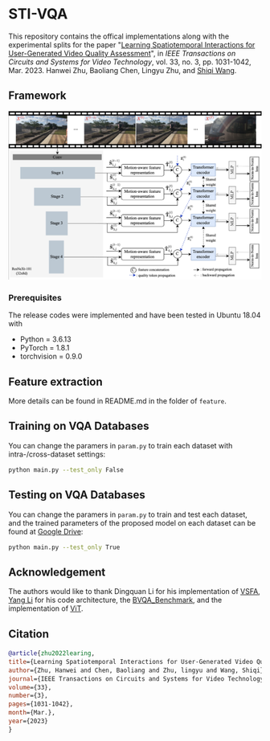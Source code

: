 # STI-VQA
This repository contains the offical implementations along with the experimental splits for the paper "[Learning Spatiotemporal Interactions for User-Generated Video Quality Assessment](https://ieeexplore.ieee.org/document/9896907)", in *IEEE Transactions on Circuits and Systems for Video Technology*, vol. 33, no. 3, pp. 1031-1042, Mar. 2023.
 Hanwei Zhu, Baoliang Chen, Lingyu Zhu, and [Shiqi Wang](https://www.cs.cityu.edu.hk/~shiqwang/).


## Framework
![framework](./data/framework.png)

### Prerequisites
The release codes were implemented and have been tested in Ubuntu 18.04 with
- Python = 3.6.13
- PyTorch = 1.8.1
- torchvision = 0.9.0 

## Feature extraction
More details can be found in README.md in the folder of `feature`.

## Training on VQA Databases
You can change the paramers in `param.py` to train each dataset with intra-/cross-dataset settings:
```bash
python main.py --test_only False
```

## Testing on VQA Databases
You can change the paramers in `param.py` to train and test each dataset, and the trained parameters of the proposed model on each dataset can be found at [Google Drive](https://drive.google.com/drive/folders/16p2-vY3Fry5r4PK4b1ZBrioBtq0jOObu?usp=sharing): 
```bash
python main.py --test_only True
```


## Acknowledgement
The authors would like to thank Dingquan Li for his implementation of [VSFA](https://github.com/lidq92/VSFA), [Yang Li](https://github.com/sherlockyy) for his code architecture, the [BVQA_Benchmark](https://github.com/vztu/BVQA_Benchmark), and the implementation of [ViT](https://github.com/lucidrains/vit-pytorch).

## Citation
```bibtex
@article{zhu2022learing,
title={Learning Spatiotemporal Interactions for User-Generated Video Quality Assessment},
author={Zhu, Hanwei and Chen, Baoliang and Zhu, lingyu and Wang, Shiqi},
journal={IEEE Transactions on Circuits and Systems for Video Technology},
volume={33},
number={3},
pages={1031-1042},
month={Mar.},
year={2023}
}

